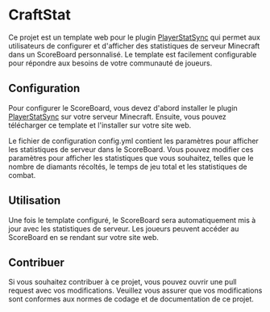 # CraftStat
Ce projet est un template web pour le plugin [PlayerStatSync](https://www.spigotmc.org/resources/playerstatssync-1-9-x-1-19-x.86286/) qui permet aux utilisateurs de configurer et d'afficher des statistiques de serveur Minecraft dans un ScoreBoard personnalisé. Le template est facilement configurable pour répondre aux besoins de votre communauté de joueurs.

## Configuration
Pour configurer le ScoreBoard, vous devez d'abord installer le plugin [PlayerStatSync](https://www.spigotmc.org/resources/playerstatssync-1-9-x-1-19-x.86286/) sur votre serveur Minecraft. Ensuite, vous pouvez télécharger ce template et l'installer sur votre site web.

Le fichier de configuration config.yml contient les paramètres pour afficher les statistiques de serveur dans le ScoreBoard. Vous pouvez modifier ces paramètres pour afficher les statistiques que vous souhaitez, telles que le nombre de diamants récoltés, le temps de jeu total et les statistiques de combat.

## Utilisation
Une fois le template configuré, le ScoreBoard sera automatiquement mis à jour avec les statistiques de serveur. Les joueurs peuvent accéder au ScoreBoard en se rendant sur votre site web.

## Contribuer
Si vous souhaitez contribuer à ce projet, vous pouvez ouvrir une pull request avec vos modifications. Veuillez vous assurer que vos modifications sont conformes aux normes de codage et de documentation de ce projet.
